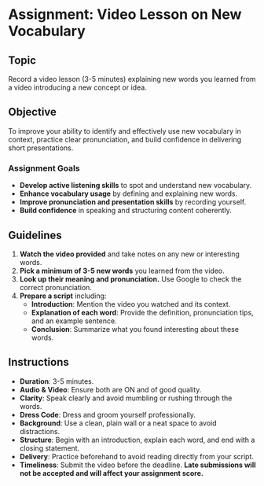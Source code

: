# Assignment: Video Lesson on New Vocabulary  

## **Topic**  
Record a video lesson (3-5 minutes) explaining new words you learned from a video introducing a new concept or idea.  

## **Objective**  
To improve your ability to identify and effectively use new vocabulary in context, practice clear pronunciation, and build confidence in delivering short presentations.  

### **Assignment Goals**  
- **Develop active listening skills** to spot and understand new vocabulary.  
- **Enhance vocabulary usage** by defining and explaining new words.  
- **Improve pronunciation and presentation skills** by recording yourself.  
- **Build confidence** in speaking and structuring content coherently.  

## **Guidelines**  
1. **Watch the video provided** and take notes on any new or interesting words.  
2. **Pick a minimum of 3-5 new words** you learned from the video.  
3. **Look up their meaning and pronunciation.** Use Google to check the correct pronunciation.  
4. **Prepare a script** including:  
   - **Introduction**: Mention the video you watched and its context.  
   - **Explanation of each word**: Provide the definition, pronunciation tips, and an example sentence.  
   - **Conclusion**: Summarize what you found interesting about these words.  

## **Instructions**  
- **Duration**: 3-5 minutes.  
- **Audio & Video**: Ensure both are ON and of good quality.  
- **Clarity**: Speak clearly and avoid mumbling or rushing through the words.  
- **Dress Code**: Dress and groom yourself professionally.  
- **Background**: Use a clean, plain wall or a neat space to avoid distractions.  
- **Structure**: Begin with an introduction, explain each word, and end with a closing statement.  
- **Delivery**: Practice beforehand to avoid reading directly from your script.  
- **Timeliness**: Submit the video before the deadline. **Late submissions will not be accepted and will affect your assignment score.**  
